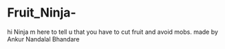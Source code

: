 # Fruit_Ninja-
hi Ninja m here to tell u that you have to cut fruit and avoid mobs. made by Ankur Nandalal Bhandare
